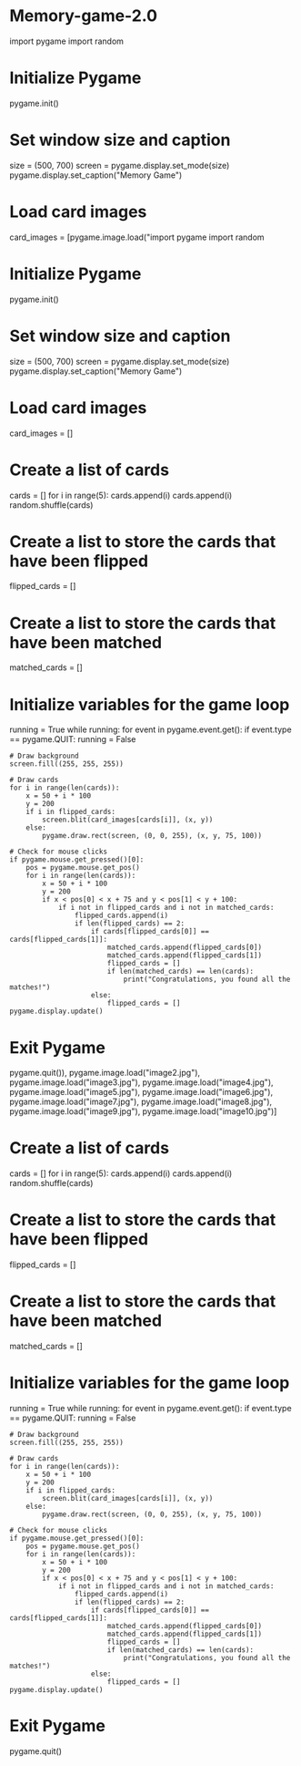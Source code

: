 # Memory-game-2.0
import pygame
import random

# Initialize Pygame
pygame.init()

# Set window size and caption
size = (500, 700)
screen = pygame.display.set_mode(size)
pygame.display.set_caption("Memory Game")

# Load card images
card_images = [pygame.image.load("import pygame
import random

# Initialize Pygame
pygame.init()

# Set window size and caption
size = (500, 700)
screen = pygame.display.set_mode(size)
pygame.display.set_caption("Memory Game")

# Load card images
card_images = []

# Create a list of cards
cards = []
for i in range(5):
    cards.append(i)
    cards.append(i)
random.shuffle(cards)

# Create a list to store the cards that have been flipped
flipped_cards = []

# Create a list to store the cards that have been matched
matched_cards = []

# Initialize variables for the game loop
running = True
while running:
    for event in pygame.event.get():
        if event.type == pygame.QUIT:
            running = False

    # Draw background
    screen.fill((255, 255, 255))

    # Draw cards
    for i in range(len(cards)):
        x = 50 + i * 100
        y = 200
        if i in flipped_cards:
            screen.blit(card_images[cards[i]], (x, y))
        else:
            pygame.draw.rect(screen, (0, 0, 255), (x, y, 75, 100))

    # Check for mouse clicks
    if pygame.mouse.get_pressed()[0]:
        pos = pygame.mouse.get_pos()
        for i in range(len(cards)):
            x = 50 + i * 100
            y = 200
            if x < pos[0] < x + 75 and y < pos[1] < y + 100:
                if i not in flipped_cards and i not in matched_cards:
                    flipped_cards.append(i)
                    if len(flipped_cards) == 2:
                        if cards[flipped_cards[0]] == cards[flipped_cards[1]]:
                            matched_cards.append(flipped_cards[0])
                            matched_cards.append(flipped_cards[1])
                            flipped_cards = []
                            if len(matched_cards) == len(cards):
                                print("Congratulations, you found all the matches!")
                        else:
                            flipped_cards = []
    pygame.display.update()

# Exit Pygame
pygame.quit()), pygame.image.load("image2.jpg"), pygame.image.load("image3.jpg"),
               pygame.image.load("image4.jpg"), pygame.image.load("image5.jpg"), pygame.image.load("image6.jpg"),
               pygame.image.load("image7.jpg"), pygame.image.load("image8.jpg"), pygame.image.load("image9.jpg"),
               pygame.image.load("image10.jpg")]

# Create a list of cards
cards = []
for i in range(5):
    cards.append(i)
    cards.append(i)
random.shuffle(cards)

# Create a list to store the cards that have been flipped
flipped_cards = []

# Create a list to store the cards that have been matched
matched_cards = []

# Initialize variables for the game loop
running = True
while running:
    for event in pygame.event.get():
        if event.type == pygame.QUIT:
            running = False

    # Draw background
    screen.fill((255, 255, 255))

    # Draw cards
    for i in range(len(cards)):
        x = 50 + i * 100
        y = 200
        if i in flipped_cards:
            screen.blit(card_images[cards[i]], (x, y))
        else:
            pygame.draw.rect(screen, (0, 0, 255), (x, y, 75, 100))

    # Check for mouse clicks
    if pygame.mouse.get_pressed()[0]:
        pos = pygame.mouse.get_pos()
        for i in range(len(cards)):
            x = 50 + i * 100
            y = 200
            if x < pos[0] < x + 75 and y < pos[1] < y + 100:
                if i not in flipped_cards and i not in matched_cards:
                    flipped_cards.append(i)
                    if len(flipped_cards) == 2:
                        if cards[flipped_cards[0]] == cards[flipped_cards[1]]:
                            matched_cards.append(flipped_cards[0])
                            matched_cards.append(flipped_cards[1])
                            flipped_cards = []
                            if len(matched_cards) == len(cards):
                                print("Congratulations, you found all the matches!")
                        else:
                            flipped_cards = []
    pygame.display.update()

# Exit Pygame
pygame.quit()
